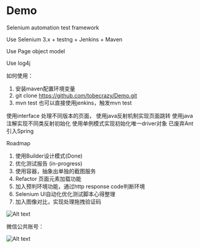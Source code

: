 # Demo
Selenium automation test framework

Use Selenium 3.x  + testng + Jenkins + Maven 

Use Page object model

Use log4j

如何使用：
1. 安装maven配置环境变量
2. git clone  https://github.com/tobecrazy/Demo.git 
3. mvn test
也可以直接使用jenkins，触发mvn test

使用interface 处理不同版本的页面，
使用java反射机制实现页面跳转
使用java 注解实现不同类反射初始化
使用单例模式实现初始化唯一driver对象
已废弃Ant
引入Spring


Roadmap
1. 使用Builder设计模式(Done)
2. 优化测试报告 (in-progress)
3. 使用容器，抽象出单独的截图服务
4. Refactor 页面元素加载功能
5. 加入预判环境功能，通过http response code判断环境
6. Selenium UI自动化优化测试脚本心得整理
7. 加入图像对比，实现处理拖拽验证码



![Alt text](https://github.com/tobecrazy/Demo/blob/master/jenkins.png  "Snapshot")

微信公共账号：

![Alt text](https://github.com/tobecrazy/Demo/blob/master/weixin.gif  "weixin")
